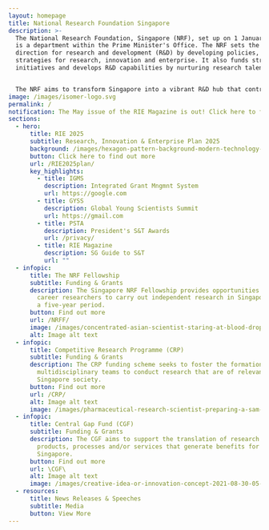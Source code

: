 ```yaml
---
layout: homepage
title: National Research Foundation Singapore
description: >-
  The National Research Foundation, Singapore (NRF), set up on 1 January 2006,
  is a department within the Prime Minister's Office. The NRF sets the national
  direction for research and development (R&D) by developing policies, plans and
  strategies for research, innovation and enterprise. It also funds strategic
  initiatives and develops R&D capabilities by nurturing research talent.


  The NRF aims to transform Singapore into a vibrant R&D hub that contributes toward a knowledge-intensive, innovative and entrepreneurial economy; and make Singapore a magnet for excellence in science and innovation.
image: /images/isomer-logo.svg
permalink: /
notification: The May issue of the RIE Magazine is out! Click here to find out more.
sections:
  - hero:
      title: RIE 2025
      subtitle: Research, Innovation & Enterprise Plan 2025
      background: /images/hexagon-pattern-background-modern-technology-and-2021-08-31-04-18-43-utc.jpg
      button: Click here to find out more
      url: /RIE2025plan/
      key_highlights:
        - title: IGMS
          description: Integrated Grant Mngmnt System
          url: https://google.com
        - title: GYSS
          description: Global Young Scientists Summit
          url: https://gmail.com
        - title: PSTA
          description: President's S&T Awards
          url: /privacy/
        - title: RIE Magazine
          description: SG Guide to S&T
          url: ""
  - infopic:
      title: The NRF Fellowship
      subtitle: Funding & Grants
      description: The Singapore NRF Fellowship provides opportunities for early
        career researchers to carry out independent research in Singapore, over
        a five-year period.
      button: Find out more
      url: /NRFF/
      image: /images/concentrated-asian-scientist-staring-at-blood-drop-2021-09-03-15-40-19-utc.jpg
      alt: Image alt text
  - infopic:
      title: Competitive Research Programme (CRP)
      subtitle: Funding & Grants
      description: The CRP funding scheme seeks to foster the formation of
        multidisciplinary teams to conduct research that are of relevance to
        Singapore society.
      button: Find out more
      url: /CRP/
      alt: Image alt text
      image: /images/pharmaceutical-research-scientist-preparing-a-sam-2022-03-07-23-55-55-utc.jpg
  - infopic:
      title: Central Gap Fund (CGF)
      subtitle: Funding & Grants
      description: The CGF aims to support the translation of research outcomes into
        products, processes and/or services that generate benefits for
        Singapore.
      button: Find out more
      url: \CGF\
      alt: Image alt text
      image: /images/creative-idea-or-innovation-concept-2021-08-30-05-58-22-utc.jpg
  - resources:
      title: News Releases & Speeches
      subtitle: Media
      button: View More
---
```

